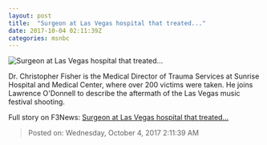 ```yaml
---
layout: post
title:  "Surgeon at Las Vegas hospital that treated..."
date: 2017-10-04 02:11:39Z
categories: msnbc
---
```


![Surgeon at Las Vegas hospital that treated...](http://media1.s-nbcnews.com/j/MSNBC/Components/Video/201710/2017-10-04T02-12-00-966Z--1280x720.video_1067x600.jpg)

Dr. Christopher Fisher is the Medical Director of Trauma Services at Sunrise Hospital and Medical Center, where over 200 victims were taken. He joins Lawrence O'Donnell to describe the aftermath of the Las Vegas music festival shooting.


Full story on F3News: [Surgeon at Las Vegas hospital that treated...](http://www.f3nws.com/n/pMzpsC)

> Posted on: Wednesday, October 4, 2017 2:11:39 AM
